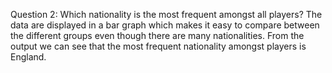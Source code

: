 
Question 2: Which nationality is the most frequent amongst all players?
The data are displayed in a bar graph which makes it easy to compare between 
the different groups even though there are many nationalities. 
From the output we can see that the most frequent nationality 
amongst players is England.
